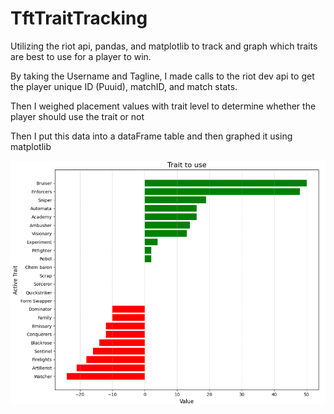 # TftTraitTracking
Utilizing the riot api, pandas, and matplotlib to track and graph which traits are best to use for a player to win. 

By taking the Username and Tagline, I made calls to the riot dev api to get the player unique ID (Puuid), matchID, and match stats. 

Then I weighed placement values with trait level to determine whether the player should use the trait or not 

Then I put this data into a dataFrame table and then graphed it using matplotlib

![Trait Chart](tfttracker.png)
